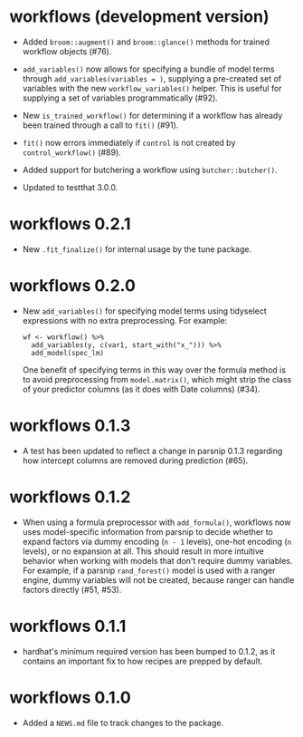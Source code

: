# workflows (development version)

* Added `broom::augment()` and `broom::glance()` methods for trained workflow
  objects (#76).
  
* `add_variables()` now allows for specifying a bundle of model terms through
  `add_variables(variables = )`, supplying a pre-created set of variables with
  the new `workflow_variables()` helper. This is useful for supplying a set
  of variables programmatically (#92).

* New `is_trained_workflow()` for determining if a workflow has already been
  trained through a call to `fit()` (#91).

* `fit()` now errors immediately if `control` is not created by
  `control_workflow()` (#89).

* Added support for butchering a workflow using `butcher::butcher()`.

* Updated to testthat 3.0.0.

# workflows 0.2.1

* New `.fit_finalize()` for internal usage by the tune package.

# workflows 0.2.0

* New `add_variables()` for specifying model terms using tidyselect expressions
  with no extra preprocessing. For example:
  
  ```
  wf <- workflow() %>%
    add_variables(y, c(var1, start_with("x_"))) %>%
    add_model(spec_lm)
  ```
  
  One benefit of specifying terms in this way over the formula method is to
  avoid preprocessing from `model.matrix()`, which might strip the class of
  your predictor columns (as it does with Date columns) (#34).

# workflows 0.1.3

* A test has been updated to reflect a change in parsnip 0.1.3 regarding how
  intercept columns are removed during prediction (#65).

# workflows 0.1.2

* When using a formula preprocessor with `add_formula()`, workflows now uses
  model-specific information from parsnip to decide whether to expand
  factors via dummy encoding (`n - 1` levels), one-hot encoding (`n` levels), or
  no expansion at all. This should result in more intuitive behavior when
  working with models that don't require dummy variables. For example, if a
  parsnip `rand_forest()` model is used with a ranger engine, dummy variables
  will not be created, because ranger can handle factors directly (#51, #53).

# workflows 0.1.1

* hardhat's minimum required version has been bumped to 0.1.2, as it contains
  an important fix to how recipes are prepped by default.

# workflows 0.1.0

* Added a `NEWS.md` file to track changes to the package.
